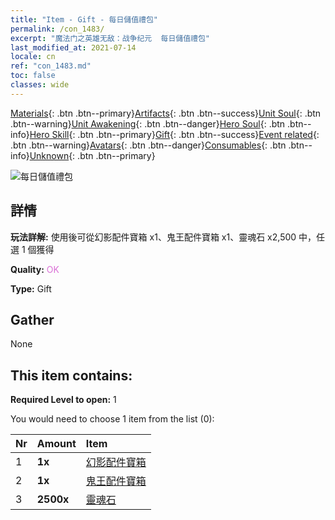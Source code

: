 ```yaml
---
title: "Item - Gift - 每日儲值禮包"
permalink: /con_1483/
excerpt: "魔法门之英雄无敌：战争纪元  每日儲值禮包"
last_modified_at: 2021-07-14
locale: cn
ref: "con_1483.md"
toc: false
classes: wide
---
```

 [Materials](/ItemsCN/){: .btn .btn--primary}[Artifacts](/ItemsCN/Artifacts/){: .btn .btn--success}[Unit Soul](/ItemsCN/UnitSoul/){: .btn .btn--warning}[Unit Awakening](/ItemsCN/UnitAwakening/){: .btn .btn--danger}[Hero Soul](/ItemsCN/HeroSoul/){: .btn .btn--info}[Hero Skill](/ItemsCN/HeroSkill/){: .btn .btn--primary}[Gift](/ItemsCN/Gift/){: .btn .btn--success}[Event related](/ItemsCN/Events/){: .btn .btn--warning}[Avatars](/ItemsCN/Avatars/){: .btn .btn--danger}[Consumables](/ItemsCN/Consumables/){: .btn .btn--info}[Unknown](/ItemsCN/Unknown/){: .btn .btn--primary}

 ![每日儲值禮包](/images/t/i_907056.png)

## 詳情
 **玩法詳解:** 使用後可從幻影配件寶箱 x1、鬼王配件寶箱 x1、靈魂石 x2,500 中，任選 1 個獲得

 **Quality:** <span style="color: #DA70D6">OK</span>

 **Type:** Gift

## Gather

  None

## This item contains:

 **Required Level to open:** 1

 You would need to choose 1 item from the list (0):

  | Nr | Amount |     Item    |
  |:---|:-------|:------------|
  | 1 |  **1x** | [幻影配件寶箱](/cn/Items/con_1339/) |  | 
  | 2 |  **1x** | [鬼王配件寶箱](/cn/Items/con_1340/) |  | 
  | 3 |  **2500x** | [靈魂石](/cn/Items/con_923/) |  | 
